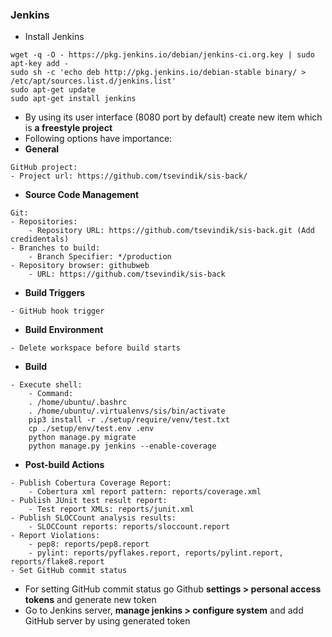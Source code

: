 ### Jenkins
- Install Jenkins
```
wget -q -O - https://pkg.jenkins.io/debian/jenkins-ci.org.key | sudo apt-key add -
sudo sh -c 'echo deb http://pkg.jenkins.io/debian-stable binary/ > /etc/apt/sources.list.d/jenkins.list'
sudo apt-get update
sudo apt-get install jenkins
```
- By using its user interface (8080 port by default) create new item which is **a freestyle project**
- Following options have importance:
- **General**
```
GitHub project:
- Project url: https://github.com/tsevindik/sis-back/
```
- **Source Code Management**
```
Git:
- Repositories:
    - Repository URL: https://github.com/tsevindik/sis-back.git (Add credidentals)
- Branches to build:
    - Branch Specifier: */production
- Repository browser: githubweb
    - URL: https://github.com/tsevindik/sis-back
```
- **Build Triggers**
```
- GitHub hook trigger
```
- **Build Environment**
```
- Delete workspace before build starts
```
- **Build**
```
- Execute shell:
    - Command:
    . /home/ubuntu/.bashrc
    . /home/ubuntu/.virtualenvs/sis/bin/activate
    pip3 install -r ./setup/require/venv/test.txt
    cp ./setup/env/test.env .env
    python manage.py migrate
    python manage.py jenkins --enable-coverage
```
- **Post-build Actions**
```
- Publish Cobertura Coverage Report:
    - Cobertura xml report pattern: reports/coverage.xml
- Publish JUnit test result report:
    - Test report XMLs: reports/junit.xml
- Publish SLOCCount analysis results:
    - SLOCCount reports: reports/sloccount.report
- Report Violations:
    - pep8: reports/pep8.report
    - pylint: reports/pyflakes.report, reports/pylint.report, reports/flake8.report
- Set GitHub commit status

```
- For setting GitHub commit status go Github **settings > personal access tokens** and generate new token
- Go to Jenkins server, **manage jenkins > configure system** and add GitHub server by using generated token

